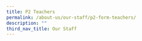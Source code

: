 ```yaml
---
title: P2 Teachers
permalink: /about-us/our-staff/p2-form-teachers/
description: ""
third_nav_title: Our Staff
---
```

